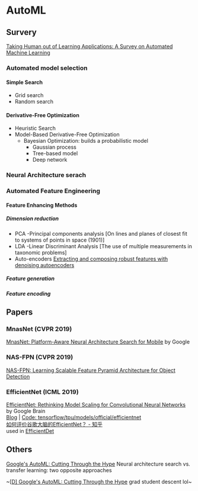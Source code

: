 # AutoML

## Survery
[Taking Human out of Learning Applications: A Survey on Automated Machine Learning](https://arxiv.org/abs/1810.13306)

### Automated model selection
#### Simple Search
* Grid search
* Random search
#### Derivative-Free Optimization
* Heuristic Search
* Model-Based Derivative-Free Optimization
    * Bayesian Optimization: builds a probabilistic model
        * Gaussian process
        * Tree-based model
        * Deep network

### Neural Architecture serach

### Automated Feature Engineering
#### Feature Enhancing Methods
##### Dimension reduction
* PCA -Principal components analysis [On lines and planes of closest fit to systems of points in space (1901)]
* LDA -Linear Discriminant Analysis [The use of multiple measurements in taxonomic problems]
* Auto-encoders [Extracting and composing robust features with denoising autoencoders](https://www.researchgate.net/publication/221346269_Extracting_and_composing_robust_features_with_denoising_autoencoders)
##### Feature generation
##### Feature encoding

## Papers
### MnasNet (CVPR 2019)
[MnasNet: Platform-Aware Neural Architecture Search for Mobile](https://arxiv.org/abs/1807.11626) by Google  

### NAS-FPN (CVPR 2019)
[NAS-FPN: Learning Scalable Feature Pyramid Architecture for Object Detection](https://arxiv.org/abs/1904.07392)

### EfficientNet (ICML 2019)
[EfficientNet: Rethinking Model Scaling for Convolutional Neural Networks](https://arxiv.org/abs/1905.11946) by Google Brain  
[Blog](https://ai.googleblog.com/2019/05/efficientnet-improving-accuracy-and.html) | 
[Code: tensorflow/tpu/models/official/efficientnet](https://github.com/tensorflow/tpu/tree/master/models/official/efficientnet)  
[如何评价谷歌大脑的EfficientNet？ - 知乎](https://www.zhihu.com/question/326833457)  
used in [EfficientDet](/CNN/object_detection/object_detection.html#efficientdet-cvpr-2020)

## Others
[Google's AutoML: Cutting Through the Hype](https://www.fast.ai/2018/07/23/auto-ml-3/)
Neural architecture search vs. transfer learning: two opposite approaches

~[[D\] Google's AutoML: Cutting Through the Hype](https://www.reddit.com/r/MachineLearning/comments/91fpbi/d_googles_automl_cutting_through_the_hype/)
grad student descent lol~